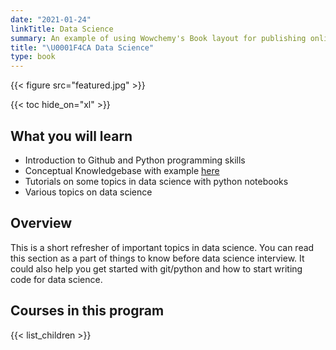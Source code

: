 ```yaml
---
date: "2021-01-24"
linkTitle: Data Science
summary: An example of using Wowchemy's Book layout for publishing online courses.
title: "\U0001F4CA Data Science"
type: book
---
```


{{< figure src="featured.jpg" >}}

{{< toc hide_on="xl" >}}

## What you will learn

- Introduction to Github and Python programming skills
- Conceptual Knowledgebase with example <a href="ashutoshnayak.in" target="_blank">here</a>
- Tutorials on some topics in data science with python notebooks
- Various topics on data science

## Overview

This is a short refresher of important topics in data science. You can read this section as a part of things to know before data science interview. It could also help you get started with git/python and how to start writing code for data science.

## Courses in this program

{{< list_children >}}

<!--
## Meet your instructor

{{< mention "admin" >}}

## FAQs

{{< spoiler text="Are there prerequisites?" >}}
There are no prerequisites for the first course.
{{< /spoiler >}}

{{< spoiler text="How often do the courses run?" >}}
Continuously, at your own pace.
{{< /spoiler >}}

{{< cta cta_text="Begin the course" cta_link="python" >}}
-->
